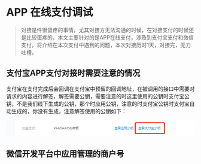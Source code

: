 # APP 在线支付调试

> 对接是件很蛋疼的事情，尤其对接方无法沟通的时候，在对接支付的时候还是比较蛋疼的，本文主要针对的是APP在线支付，涉及到支付宝支付和微信支付，将介绍在本次支付中遇到的问题，本次对接历时1天，对接完，无力吐槽。

## 支付宝APP支付对接时需要注意的情况

支付宝在支付完成后会回调在支付宝中预留的回调地址，在被调用的接口中需要对请求的内容进行解签，解签需要公钥，需要注意的时这里使用的公钥时支付宝公钥，不是我们线下生成的公钥，那个时应用公钥，注意的时支付宝公钥时支付宝自动生成的，你没有生成，注意解签使用的公钥如下：

![](img/daily/1551921199.png)

## 微信开发平台中应用管理的商户号





